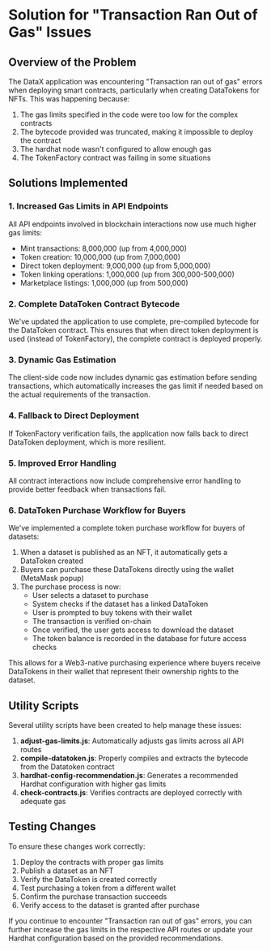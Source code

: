 # Solution for "Transaction Ran Out of Gas" Issues

## Overview of the Problem
The DataX application was encountering "Transaction ran out of gas" errors when deploying smart contracts, particularly when creating DataTokens for NFTs. This was happening because:

1. The gas limits specified in the code were too low for the complex contracts
2. The bytecode provided was truncated, making it impossible to deploy the contract
3. The hardhat node wasn't configured to allow enough gas
4. The TokenFactory contract was failing in some situations

## Solutions Implemented

### 1. Increased Gas Limits in API Endpoints

All API endpoints involved in blockchain interactions now use much higher gas limits:
- Mint transactions: 8,000,000 (up from 4,000,000)
- Token creation: 10,000,000 (up from 7,000,000)
- Direct token deployment: 9,000,000 (up from 5,000,000)
- Token linking operations: 1,000,000 (up from 300,000-500,000)
- Marketplace listings: 1,000,000 (up from 500,000)

### 2. Complete DataToken Contract Bytecode

We've updated the application to use complete, pre-compiled bytecode for the DataToken contract. This ensures that when direct token deployment is used (instead of TokenFactory), the complete contract is deployed properly.

### 3. Dynamic Gas Estimation

The client-side code now includes dynamic gas estimation before sending transactions, which automatically increases the gas limit if needed based on the actual requirements of the transaction.

### 4. Fallback to Direct Deployment

If TokenFactory verification fails, the application now falls back to direct DataToken deployment, which is more resilient.

### 5. Improved Error Handling

All contract interactions now include comprehensive error handling to provide better feedback when transactions fail.

### 6. DataToken Purchase Workflow for Buyers

We've implemented a complete token purchase workflow for buyers of datasets:

1. When a dataset is published as an NFT, it automatically gets a DataToken created
2. Buyers can purchase these DataTokens directly using the wallet (MetaMask popup)
3. The purchase process is now:
   - User selects a dataset to purchase
   - System checks if the dataset has a linked DataToken
   - User is prompted to buy tokens with their wallet
   - The transaction is verified on-chain
   - Once verified, the user gets access to download the dataset
   - The token balance is recorded in the database for future access checks

This allows for a Web3-native purchasing experience where buyers receive DataTokens in their wallet that represent their ownership rights to the dataset.

## Utility Scripts

Several utility scripts have been created to help manage these issues:

1. **adjust-gas-limits.js**: Automatically adjusts gas limits across all API routes
2. **compile-datatoken.js**: Properly compiles and extracts the bytecode from the Datatoken contract
3. **hardhat-config-recommendation.js**: Generates a recommended Hardhat configuration with higher gas limits
4. **check-contracts.js**: Verifies contracts are deployed correctly with adequate gas

## Testing Changes

To ensure these changes work correctly:

1. Deploy the contracts with proper gas limits
2. Publish a dataset as an NFT
3. Verify the DataToken is created correctly
4. Test purchasing a token from a different wallet
5. Confirm the purchase transaction succeeds
6. Verify access to the dataset is granted after purchase

If you continue to encounter "Transaction ran out of gas" errors, you can further increase the gas limits in the respective API routes or update your Hardhat configuration based on the provided recommendations. 